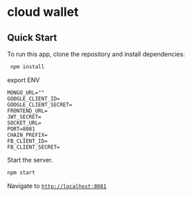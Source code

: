 # cloud wallet

## Quick Start

To run this app, clone the repository and install dependencies:

```bash
 npm install
```

export ENV
```
MONGO_URL=""
GOOGLE_CLIENT_ID=
GOOGLE_CLIENT_SECRET=
FRONTEND_URL=
JWT_SECRET=
SOCKET_URL=
PORT=8081
CHAIN_PREFIX=
FB_CLIENT_ID=
FB_CLIENT_SECRET=
```

Start the server.

```bash
npm start
```

Navigate to [`http://localhost:8081`](http://localhost:8081)
